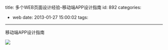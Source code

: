 title: 多个WEB页面设计经验-移动端APP设计指南
id: 892
categories:
  - web
date: 2013-01-27 15:00:02
tags:
---

移动端APP设计指南
</br>

![](http://m1.img.libdd.com/farm4/2013/0125/13/A51060E4275A8719A54E2C74913D95857426FD2B34EF1_500_3922.jpg)</img>
</br>